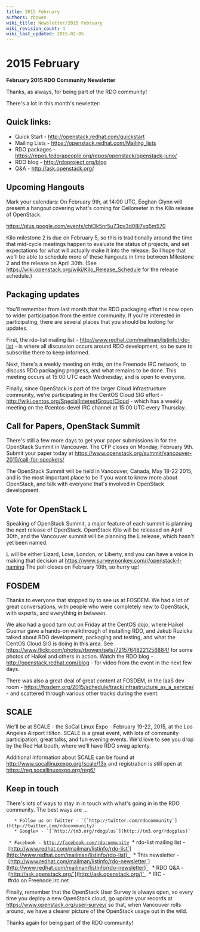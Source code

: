 ```yaml
---
title: 2015 February
authors: rbowen
wiki_title: Newsletter/2015 February
wiki_revision_count: 4
wiki_last_updated: 2015-02-05
---
```


# 2015 February

**February 2015 RDO Community Newsletter**

Thanks, as always, for being part of the RDO community!

There's a lot in this month's newletter:

## Quick links:

*   Quick Start - <http://openstack.redhat.com/quickstart>
*   Mailing Lists - <https://openstack.redhat.com/Mailing_lists>
*   RDO packages - <https://repos.fedorapeople.org/repos/openstack/openstack-juno/>
*   RDO blog - <http://rdoproject.org/blog>
*   Q&A - <http://ask.openstack.org/>

## Upcoming Hangouts

Mark your calendars: On February 9th, at 14:00 UTC, Eoghan Glynn will present a hangout covering what's coming for Ceilometer in the Kilo release of OpenStack.

<https://plus.google.com/events/cht3k5nr5u73pv3d08i7vq5m570>

Kilo milestone 2 is due on February 5, so this is traditionally around the time that mid-cycle meetings happen to evaluate the status of projects, and set expectations for what will actually make it into the release. So I hope that we'll be able to schedule more of these hangouts in time between Milestone 2 and the release on April 30th. (See <https://wiki.openstack.org/wiki/Kilo_Release_Schedule> for the release schedule.)

## Packaging updates

You'll remember from last month that the RDO packaging effort is now open to wider participation from the entire community. If you're interested in participating, there are several places that you should be looking for updates.

First, the rdo-list mailing list - <http://www.redhat.com/mailman/listinfo/rdo-list> - is where all discussion occurs around RDO development, so be sure to subscribe there to keep informed.

Next, there's a weekly meeting on #rdo, on the Freenode IRC network, to discuss RDO packaging progress, and what remains to be done. This meeting occurs at 15:00 UTC each Wednesday, and is open to everyone.

Finally, since OpenStack is part of the larger Cloud infrastructure community, we're participating in the CentOS Cloud SIG effort - <http://wiki.centos.org/SpecialInterestGroup/Cloud> - which has a weekly meeting on the #centos-devel IRC channel at 15:00 UTC every Thursday.

## Call for Papers, OpenStack Summit

There's still a few more days to get your paper submissions in for the OpenStack Summit in Vancouver. The CFP closes on Monday, February 9th. Submit your paper today at <https://www.openstack.org/summit/vancouver-2015/call-for-speakers/>

The OpenStack Summit will be held in Vancouver, Canada, May 18-22 2015, and is the most important place to be if you want to know more about OpenStack, and talk with everyone that's involved in OpenStack development.

## Vote for OpenStack L

Speaking of OpenStack Summit, a major feature of each summit is planning the next release of OpenStack. OpenStack Kilo will be released on April 30th, and the Vancouver summit will be planning the L release, which hasn't yet been named.

L will be either Lizard, Love, London, or Liberty, and you can have a voice in making that decision at <https://www.surveymonkey.com/r/openstack-l-naming> The poll closes on February 10th, so hurry up!

## FOSDEM

Thanks to everyone that stopped by to see us at FOSDEM. We had a lot of great conversations, with people who were completely new to OpenStack, with experts, and everything in between.

We also had a good turn out on Friday at the CentOS dojo, where Haikel Guemar gave a hands-on walkthrough of installing RDO, and Jakub Ruzicka talked about RDO development, packaging and testing, and what the CentOS Cloud SIG is doing in this area. See <https://www.flickr.com/photos/rbowen/sets/72157648221256884/> for some photos of Haikel and others in action. Watch the RDO blog - <http://openstack.redhat.com/blog> - for video from the event in the next few days.

There was also a great deal of great content at FOSDEM, in the IaaS dev room - <https://fosdem.org/2015/schedule/track/infrastructure_as_a_service/> - and scattered through various other tracks during the event.

## SCALE

We'll be at SCALE - the SoCal Linux Expo - February 19-22, 2015, at the Los Angeles Airport Hilton. SCALE is a great event, with lots of community participation, great talks, and fun evening events. We'd love to see you drop by the Red Hat booth, where we'll have RDO swag aplenty.

Additional information about SCALE can be found at <http://www.socallinuxexpo.org/scale/13x> and registration is still open at <https://reg.socallinuxexpo.org/reg6/>

## Keep in touch

There's lots of ways to stay in in touch with what's going in in the RDO community. The best ways are ...

       * Follow us on Twitter - `[`http://twitter.com/rdocommunity`](http://twitter.com/rdocommunity)` 
       * Google+ - `[`http://tm3.org/rdogplus`](http://tm3.org/rdogplus)` 
` * Facebook - `[`http://facebook.com/rdocommunity`](http://facebook.com/rdocommunity)
       * rdo-list mailing list - `[`http://www.redhat.com/mailman/listinfo/rdo-list`](http://www.redhat.com/mailman/listinfo/rdo-list)` 
       * This newsletter - `[`http://www.redhat.com/mailman/listinfo/rdo-newsletter`](http://www.redhat.com/mailman/listinfo/rdo-newsletter)` 
       * RDO Q&A - `[`http://ask.openstack.org/`](http://ask.openstack.org/)` 
       * IRC - #rdo on Freenode.irc.net

Finally, remember that the OpenStack User Survey is always open, so every time you deploy a new OpenStack cloud, go update your records at <https://www.openstack.org/user-survey/> so that, when Vancouver rolls around, we have a clearer picture of the OpenStack usage out in the wild.

Thanks again for being part of the RDO community!
